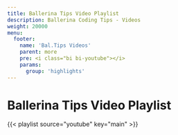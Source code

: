 ```yaml
---
title: Ballerina Tips Video Playlist
description: Ballerina Coding Tips - Videos
weight: 20000
menu: 
  footer:
    name: 'Bal.Tips Videos'
    parent: more
    pre: <i class="bi bi-youtube"></i>
    params:
      group: 'highlights'
---
```


# Ballerina Tips Video Playlist

{{< playlist source="youtube" key="main" >}} 